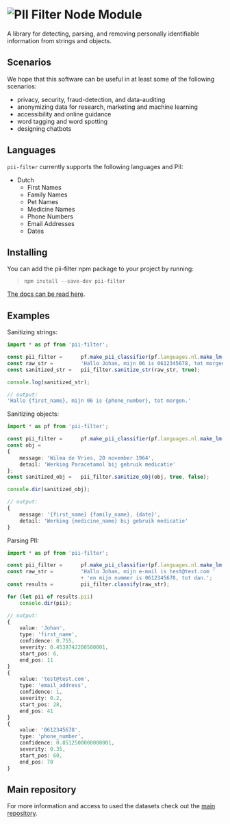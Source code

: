 # ![PII](https://raw.githubusercontent.com/prolody/piif_web_ext/master/assets/logos/a/PIIlogo.png) Filter Node Module

A library for detecting, parsing, and removing personally identifiable information from strings and objects.

## Scenarios
We hope that this software can be useful in at least some of the following scenarios:
- privacy, security, fraud-detection, and data-auditing
- anonymizing data for research, marketing and machine learning
- accessibility and online guidance
- word tagging and word spotting
- designing chatbots

## Languages
`pii-filter` currently supports the following languages and PII:
- Dutch
    - First Names
    - Family Names
    - Pet Names
    - Medicine Names
    - Phone Numbers
    - Email Addresses
    - Dates

## Installing
You can add the pii-filter npm package to your project by running:
> `npm install --save-dev pii-filter`

[The docs can be read here](https://prolody.github.io/piif/modules/pii_filter.html).

## Examples
Sanitizing strings:
```TypeScript
import * as pf from 'pii-filter';

const pii_filter =      pf.make_pii_classifier(pf.languages.nl.make_lm());
const raw_str =         'Hallo Johan, mijn 06 is 0612345678, tot morgen.';
const sanitized_str =   pii_filter.sanitize_str(raw_str, true);

console.log(sanitized_str);

// output:
'Hallo {first_name}, mijn 06 is {phone_number}, tot morgen.'
```
Sanitizing objects:
```TypeScript
import * as pf from 'pii-filter';

const pii_filter =      pf.make_pii_classifier(pf.languages.nl.make_lm());
const obj = 
{
    message: 'Wilma de Vries, 20 november 1964',
    detail: 'Werking Paracetamol bij gebruik medicatie'
};
const sanitized_obj =   pii_filter.sanitize_obj(obj, true, false);

console.dir(sanitized_obj);

// output:
{
    message: '{first_name} {family_name}, {date}',
    detail: 'Werking {medicine_name} bij gebruik medicatie'
}
```
Parsing PII:
```TypeScript
import * as pf from 'pii-filter';

const pii_filter =      pf.make_pii_classifier(pf.languages.nl.make_lm());
const raw_str =         'Hallo Johan, mijn e-mail is test@test.com '
                        + 'en mijn nummer is 0612345678, tot dan.';
const results =         pii_filter.classify(raw_str);

for (let pii of results.pii)
    console.dir(pii);

// output:
{
    value: 'Johan',
    type: 'first_name',
    confidence: 0.755,
    severity: 0.4539742200500001,
    start_pos: 6,
    end_pos: 11
}
{
    value: 'test@test.com',
    type: 'email_address',
    confidence: 1,
    severity: 0.2,
    start_pos: 28,
    end_pos: 41
}
{
    value: '0612345678',
    type: 'phone_number',
    confidence: 0.8512500000000001,
    severity: 0.35,
    start_pos: 60,
    end_pos: 70
}  
```

## Main repository
For more information and access to used the datasets check out the [main repository](https://github.com/prolody/piif).